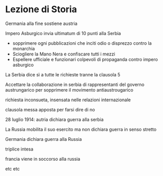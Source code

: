 # Lezione di Storia


Germania alla fine sostiene austria

Impero Asburgico invia ultimatum di 10 punti alla Serbia

* sopprimere ogni pubblicazioni che inciti odio o disprezzo contro la monarchia
* Sciogliere la Mano Nera e confiscare tutti i mezzi
* Espellere ufficiale e funzionari colpevoli di propaganda contro impero asburgico

La Serbia dice sì a tutte le richieste tranne la clausola 5

Accettare la collaborazione in serbia di rappresentanti del governo austrungarico per sopprimere il movimento antiaustrougarico


richiesta inconsueta, insensata nelle relazioni internazionale

clausola messa apposta per farsi dire di no

28 luglio 1914: autria dichiara guerra alla serbia

La Russia mobilita il suo esercito
ma non dichiara guerra in senso stretto


Germania dichiara guerra alla Russia

triplice  intesa

francia viene in soccorso alla russia

etc etc


<!--stackedit_data:
eyJoaXN0b3J5IjpbLTkyNTQ1ODg0OF19
-->
